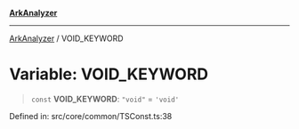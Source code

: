 [**ArkAnalyzer**](../README.md)

***

[ArkAnalyzer](../globals.md) / VOID\_KEYWORD

# Variable: VOID\_KEYWORD

> `const` **VOID\_KEYWORD**: `"void"` = `'void'`

Defined in: src/core/common/TSConst.ts:38
